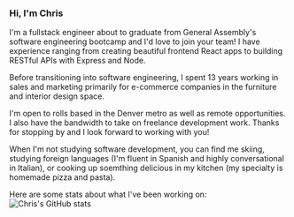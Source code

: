 ### Hi, I'm Chris

I'm a fullstack engineer about to graduate from General Assembly's software engineering bootcamp and I'd love to join your team! I have experience ranging from creating beautiful frontend React apps to building RESTful APIs with Express and Node.

Before transitioning into software engineering, I spent 13 years working in sales and marketing primarily for e-commerce companies in the furniture and interior design space.

I'm open to rolls based in the Denver metro as well as remote opportunities. I also have the bandwidth to take on freelance development work. Thanks for stopping by and I look forward to working with you!

When I'm not studying software development, you can find me skiing, studying foreign languages (I'm fluent in Spanish and highly conversational in Italian), or cooking up soemthing delicious in my kitchen (my specialty is homemade pizza and pasta).

Here are some stats about what I've been working on:
![Chris's GitHub stats](https://github-readme-stats.vercel.app/api?username=chriscampbell1&show_icons=true&theme=radical)

<!--
**ChrisCampbell1/ChrisCampbell1** is a ✨ _special_ ✨ repository because its `README.md` (this file) appears on your GitHub profile.

Here are some ideas to get you started:

- 🔭 I’m currently working on ...
- 🌱 I’m currently learning ...
- 👯 I’m looking to collaborate on ...
- 🤔 I’m looking for help with ...
- 💬 Ask me about ...
- 📫 How to reach me: ...
- 😄 Pronouns: ...
- ⚡ Fun fact: ...
-->

